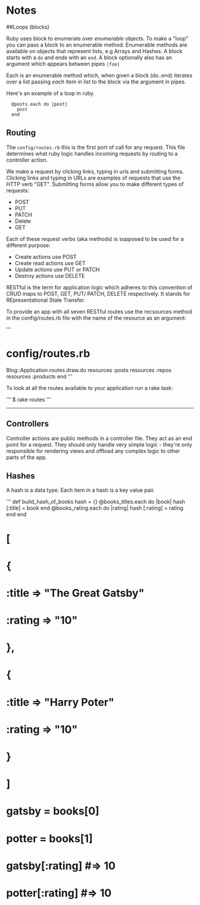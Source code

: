 # Notes

##Loops (blocks)

Ruby uses block to enumerate over _enumerable_ objects. To make a "loop" you can pass a block to an enumerable method. Enumerable methods are available on objects that represent lists, e.g Arrays and Hashes. A block starts with a `do` and ends with an `end`. A block optionally also has an argument which appears between pipes `|foo|`

Each is an enumerable method which, when given a block (do..end) iterates over a list passing _each_ item in list to the block via the argument in pipes.

Here's an example of a loop in ruby.

```
  @posts.each do |post|
    post
  end
```

## Routing

The `config/routes.rb` this is the first port of call for any request. This file determines what ruby logic handles incoming requests by routing to a controller action.

We make a request by clicking links, typing in urls and submitting forms. Clicking links and typing in URLs are examples of requests that use the HTTP verb "GET". Submitting forms allow you to make different types of requests:

- POST
- PUT
- PATCH
- Delete
- GET

Each of these request verbs (aka methods) is supposed to be used for a different purpose:
- Create actions use POST
- Create read actions use GET
- Update actions use PUT or PATCH
- Destroy actions use DELETE

RESTful is the term for application logic which adheres to this convention of CRUD maps to POST, GET, PUT/ PATCH, DELETE respectively. It stands for REpresentational State Transfer.

To provide an app with all seven RESTful routes use the recsources method in the config/routes.rb file with the name of the resource as an argument:

'''
# config/routes.rb
Blog::Application.routes.draw.do
  resources :posts
  resources :repos
  resources :products
end
'''

To look at all the routes available to your application run a rake task:

'''
$ rake routes
'''

---

## Controllers

Controller actions are public methods in a controller file. They act as an end point for a request. They should only handle very simple logic - they're only responsible for rendering views and offload any complex logic to other parts of the app.

## Hashes

A hash is a data type. Each item in a hash is a key value pair.

'''
def build_hash_of_books
  hash = {}
  @books_titles.each do |book|
    hash [:title] = book
  end
  @books_rating.each do |rating|
    hash [:rating] = rating
  end
end

# [
# {
#   :title => "The Great Gatsby"
#   :rating => "10"
# },
# {
#   :title => "Harry Poter"
#   :rating => "10"  
# }
# ]

# gatsby = books[0]
# potter = books[1]

# gatsby[:rating] #=> 10
# potter[:rating] #=> 10
